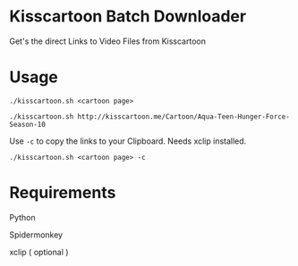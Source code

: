 # Kisscartoon Batch Downloader

Get's the direct Links to Video Files from Kisscartoon

# Usage


```./kisscartoon.sh <cartoon page> ```


```./kisscartoon.sh http://kisscartoon.me/Cartoon/Aqua-Teen-Hunger-Force-Season-10```

Use ```-c``` to copy the links to your Clipboard. Needs xclip installed.

```./kisscartoon.sh <cartoon page> -c```

# Requirements

Python

Spidermonkey

xclip ( optional )

 


